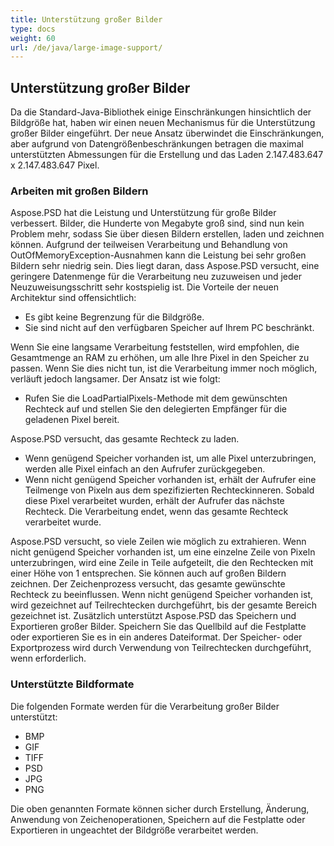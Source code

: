 ```yaml
---
title: Unterstützung großer Bilder
type: docs
weight: 60
url: /de/java/large-image-support/
---
```


## **Unterstützung großer Bilder**
Da die Standard-Java-Bibliothek einige Einschränkungen hinsichtlich der Bildgröße hat, haben wir einen neuen Mechanismus für die Unterstützung großer Bilder eingeführt. Der neue Ansatz überwindet die Einschränkungen, aber aufgrund von Datengrößenbeschränkungen betragen die maximal unterstützten Abmessungen für die Erstellung und das Laden 2.147.483.647 x 2.147.483.647 Pixel.
### **Arbeiten mit großen Bildern**
Aspose.PSD hat die Leistung und Unterstützung für große Bilder verbessert. Bilder, die Hunderte von Megabyte groß sind, sind nun kein Problem mehr, sodass Sie über diesen Bildern erstellen, laden und zeichnen können. Aufgrund der teilweisen Verarbeitung und Behandlung von OutOfMemoryException-Ausnahmen kann die Leistung bei sehr großen Bildern sehr niedrig sein. Dies liegt daran, dass Aspose.PSD versucht, eine geringere Datenmenge für die Verarbeitung neu zuzuweisen und jeder Neuzuweisungsschritt sehr kostspielig ist. Die Vorteile der neuen Architektur sind offensichtlich:

- Es gibt keine Begrenzung für die Bildgröße.
- Sie sind nicht auf den verfügbaren Speicher auf Ihrem PC beschränkt.

Wenn Sie eine langsame Verarbeitung feststellen, wird empfohlen, die Gesamtmenge an RAM zu erhöhen, um alle Ihre Pixel in den Speicher zu passen. Wenn Sie dies nicht tun, ist die Verarbeitung immer noch möglich, verläuft jedoch langsamer. Der Ansatz ist wie folgt:

- Rufen Sie die LoadPartialPixels-Methode mit dem gewünschten Rechteck auf und stellen Sie den delegierten Empfänger für die geladenen Pixel bereit.

Aspose.PSD versucht, das gesamte Rechteck zu laden.

- Wenn genügend Speicher vorhanden ist, um alle Pixel unterzubringen, werden alle Pixel einfach an den Aufrufer zurückgegeben.
- Wenn nicht genügend Speicher vorhanden ist, erhält der Aufrufer eine Teilmenge von Pixeln aus dem spezifizierten Rechteckinneren. Sobald diese Pixel verarbeitet wurden, erhält der Aufrufer das nächste Rechteck. Die Verarbeitung endet, wenn das gesamte Rechteck verarbeitet wurde.

Aspose.PSD versucht, so viele Zeilen wie möglich zu extrahieren. Wenn nicht genügend Speicher vorhanden ist, um eine einzelne Zeile von Pixeln unterzubringen, wird eine Zeile in Teile aufgeteilt, die den Rechtecken mit einer Höhe von 1 entsprechen. Sie können auch auf großen Bildern zeichnen. Der Zeichenprozess versucht, das gesamte gewünschte Rechteck zu beeinflussen. Wenn nicht genügend Speicher vorhanden ist, wird gezeichnet auf Teilrechtecken durchgeführt, bis der gesamte Bereich gezeichnet ist. Zusätzlich unterstützt Aspose.PSD das Speichern und Exportieren großer Bilder. Speichern Sie das Quellbild auf die Festplatte oder exportieren Sie es in ein anderes Dateiformat. Der Speicher- oder Exportprozess wird durch Verwendung von Teilrechtecken durchgeführt, wenn erforderlich.
### **Unterstützte Bildformate**
Die folgenden Formate werden für die Verarbeitung großer Bilder unterstützt:

- BMP
- GIF
- TIFF
- PSD
- JPG
- PNG

Die oben genannten Formate können sicher durch Erstellung, Änderung, Anwendung von Zeichenoperationen, Speichern auf die Festplatte oder Exportieren in ungeachtet der Bildgröße verarbeitet werden.
